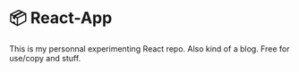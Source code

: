 # 📦 React-App

This is my personnal experimenting React repo.
Also kind of a blog.
Free for use/copy and stuff.